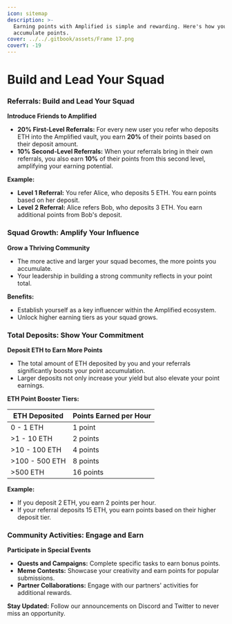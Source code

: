 ```yaml
---
icon: sitemap
description: >-
  Earning points with Amplified is simple and rewarding. Here's how you can
  accumulate points.
cover: ../../.gitbook/assets/Frame 17.png
coverY: -19
---
```


# Build and Lead Your Squad

### Referrals: Build and Lead Your Squad

**Introduce Friends to Amplified**

* **20% First-Level Referrals:** For every new user you refer who deposits ETH into the Amplified vault, you earn **20%** of their points based on their deposit amount.
* **10% Second-Level Referrals:** When your referrals bring in their own referrals, you also earn **10%** of their points from this second level, amplifying your earning potential.

**Example:**

* **Level 1 Referral:** You refer Alice, who deposits 5 ETH. You earn points based on her deposit.
* **Level 2 Referral:** Alice refers Bob, who deposits 3 ETH. You earn additional points from Bob's deposit.

### Squad Growth: Amplify Your Influence

**Grow a Thriving Community**

* The more active and larger your squad becomes, the more points you accumulate.
* Your leadership in building a strong community reflects in your point total.

**Benefits:**

* Establish yourself as a key influencer within the Amplified ecosystem.
* Unlock higher earning tiers as your squad grows.

### Total Deposits: Show Your Commitment

**Deposit ETH to Earn More Points**

* The total amount of ETH deposited by you and your referrals significantly boosts your point accumulation.
* Larger deposits not only increase your yield but also elevate your point earnings.

**ETH Point Booster Tiers:**

| **ETH Deposited** | **Points Earned per Hour** |
| ----------------- | -------------------------- |
| 0 - 1 ETH         | 1 point                    |
| >1 - 10 ETH       | 2 points                   |
| >10 - 100 ETH     | 4 points                   |
| >100 - 500 ETH    | 8 points                   |
| >500 ETH          | 16 points                  |

**Example:**

* If you deposit 2 ETH, you earn 2 points per hour.
* If your referral deposits 15 ETH, you earn points based on their higher deposit tier.

### Community Activities: Engage and Earn

**Participate in Special Events**

* **Quests and Campaigns:** Complete specific tasks to earn bonus points.
* **Meme Contests:** Showcase your creativity and earn points for popular submissions.
* **Partner Collaborations:** Engage with our partners' activities for additional rewards.

**Stay Updated:** Follow our announcements on Discord and Twitter to never miss an opportunity.
